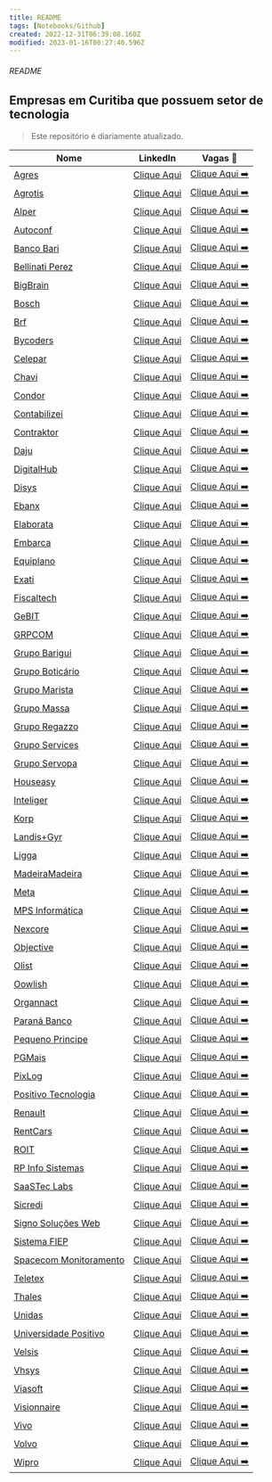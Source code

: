 ```yaml
---
title: README
tags: [Notebooks/Github]
created: 2022-12-31T06:39:08.160Z
modified: 2023-01-16T00:27:40.596Z
---
```


###### README

## Empresas em Curitiba que possuem setor de tecnologia

> Este repositório é diariamente atualizado.

| Nome                                                          | LinkedIn                                                                                    | Vagas 🔗                                                                                                                                                                                     |
| ------------------------------------------------------------- | ------------------------------------------------------------------------------------------- | -------------------------------------------------------------------------------------------------------------------------------------------------------------------------------------------- |
| [Agres](https://agres.com.br/)                                | [Clique Aqui](https://www.linkedin.com/company/agresagricultura)                            | [Clique Aqui ➡️](https://agres.com.br/oportunidades/)                                                                                                                                        |
| [Agrotis](https://www.agrotis.com/)                           | [Clique Aqui](https://www.linkedin.com/company/softwareagrotis/)                            | [Clique Aqui ➡️](https://agrotis.gupy.io/)                                                                                                                                                   |
| [Alper](https://agenciaalper.com.br)                          | [Clique Aqui](https://www.linkedin.com/company/agencia-alper/)                              | [Clique Aqui ➡️](https://agenciaalper.com.br/trabalhe-conosco/)                                                                                                                              |
| [Autoconf](https://autoconf.com.br/)                          | [Clique Aqui](https://www.linkedin.com/company/autoconf)                                    | [Clique Aqui ➡️](https://www.linkedin.com/company/autoconf/jobs/)                                                                                                                            |
| [Banco Bari](https://bancobari.com.br/)                       | [Clique Aqui](https://www.linkedin.com/company/bancobari/)                                  | [Clique Aqui ➡️](https://www.linkedin.com/company/bancobari/jobs/)                                                                                                                           |
| [Bellinati Perez](https://www.bellinatiperez.com.br/)         | [Clique Aqui](https://www.linkedin.com/company/bellinati-perez/)                            | [Clique Aqui ➡️](https://jobs.kenoby.com/bellinati)                                                                                                                                          |
| [BigBrain](bigbrain.com.br)                                   | [Clique Aqui](www.linkedin.com/company/bigbrain)                                            | [Clique Aqui ➡️](bigbrain.gupy.io)                                                                                                                                                           |
| [Bosch](https://www.bosch.com.br)                             | [Clique Aqui](https://www.linkedin.com/company/bosch/)                                      | [Clique Aqui ➡️](https://careers.smartrecruiters.com/BoschGroup/brazil)                                                                                                                      |
| [Brf](brf-global.com/)                                        | [Clique Aqui](www.linkedin.com/company/brf)                                                 | [Clique Aqui ➡️](https://talents.brf.com/search/?createNewAlert=false&q=&locationsearch=Curitiba)                                                                                            |
| [Bycoders](https://www.bycoders.com.br)                       | [Clique Aqui](https://www.linkedin.com/company/bycoders-tecnologia/)                        | [Clique Aqui ➡️](https://www.bycoders.com.br/careers)                                                                                                                                        |
| [Celepar](https://www.celepar.pr.gov.br/)                     | [Clique Aqui](https://www.linkedin.com/company/celeparcomunica/)                            | [Clique Aqui ➡️](https://www4.pr.gov.br/gee/jsp/frm_busca_vagas.jsp)                                                                                                                         |
| [Chavi](https://chavi.com.br)                                 | [Clique Aqui](https://www.linkedin.com/company/chavidigital/)                               | [Clique Aqui ➡️](https://chavi.com.br/trabalhe-conosco/)                                                                                                                                     |
| [Condor](https://www.condor.com.br/)                          | [Clique Aqui](https://www.linkedin.com/company/redecondor)                                  | [Clique Aqui ➡️](https://www.linkedin.com/company/redecondor/jobs/)                                                                                                                          |
| [Contabilizei](https://www.contabilizei.com.br/)              | [Clique Aqui](https://www.linkedin.com/company/contabilizei)                                | [Clique Aqui ➡️](https://contabilizei.gupy.io/)                                                                                                                                              |
| [Contraktor](contraktor.com.br)                               | [Clique Aqui](www.linkedin.com/company/contraktor)                                          | [Clique Aqui ➡️](contraktor.abler.com.br)                                                                                                                                                    |
| [Daju](https://www.daju.com.br/)                              | [Clique Aqui](https://www.linkedin.com/company/lojas-daju/)                                 | [Clique Aqui ➡️](https://lojasdaju.abler.com.br/)                                                                                                                                            |
| [DigitalHub](www.digitalhub.com.br/carreiras/nossas-vagas/)   | [Clique Aqui](https://www.linkedin.com/company/digital-hub-adobe-magento-solution-partner/) | [Clique Aqui ➡️](https://www.digitalhub.com.br/trabalhe-conosco/)                                                                                                                            |
| [Disys](brazil.disys.com)                                     | [Clique Aqui](www.linkedin.com/company/disys_brasil)                                        | [Clique Aqui ➡️](https://brazil.disys.com/carreiras/)                                                                                                                                        |
| [Ebanx](https://business.ebanx.com/pt-br/)                    | [Clique Aqui](https://www.linkedin.com/company/ebanx/)                                      | [Clique Aqui ➡️](https://boards.greenhouse.io/ebanx)                                                                                                                                         |
| [Elaborata](www.elaborata.com.br)                             | [Clique Aqui](www.linkedin.com/company/elaboratatreinamentos/)                              | [Clique Aqui ➡️](https://www.elaborata.com.br/vagas)                                                                                                                                         |
| [Embarca](https://www.embarca.ai/)                            | [Clique Aqui](https://www.linkedin.com/company/embarcabrasil/)                              | [Clique Aqui ➡️](https://embarca.abler.com.br/)                                                                                                                                              |
| [Equiplano](https://www.equiplano.com.br/index.php)           | [Clique Aqui](https://www.linkedin.com/company/equiplano/)                                  | [Clique Aqui ➡️](https://equiplanosistemas.solides.jobs/)                                                                                                                                    |
| [Exati](https://exati.com.br/)                                | [Clique Aqui](https://www.linkedin.com/company/exati-tecnologia/)                           | [Clique Aqui ➡️](https://exati.solides.jobs/)                                                                                                                                                |
| [Fiscaltech](fiscaltech.com.br)                               | [Clique Aqui](www.linkedin.com/company/fiscal-tecnologia-e-automacao)                       | [Clique Aqui ➡️](fiscaltech.gupy.io)                                                                                                                                                         |
| [GeBIT](gebitsoftware.com.br)                                 | [Clique Aqui](www.linkedin.com/company/gebit)                                               | [Clique Aqui ➡️](https://gebitsoftware.com.br/faca-parte/)                                                                                                                                   |
| [GRPCOM](https://www.grpcom.com.br/)                          | [Clique Aqui](https://www.linkedin.com/company/grpcom)                                      | [Clique Aqui ➡️](https://grpcom.gupy.io/)                                                                                                                                                    |
| [Grupo Barigui](https://www.grupobarigui.com.br/)             | [Clique Aqui](https://www.linkedin.com/company/grupo-barigui/)                              | [Clique Aqui ➡️](https://grupobarigui.abler.com.br/)                                                                                                                                         |
| [Grupo Boticário](https://www.grupoboticario.com.br/)         | [Clique Aqui](https://www.linkedin.com/company/grupo-boticario/)                            | [Clique Aqui ➡️](https://grupoboticario.gupy.io/)                                                                                                                                            |
| [Grupo Marista](http://www.grupomarista.org.br)               | [Clique Aqui](https://www.linkedin.com/company/grupo-marista/)                              | [Clique Aqui ➡️](https://jobs.kenoby.com/grupomarista)                                                                                                                                       |
| [Grupo Massa](https://grupomassa.com.br/)                     | [Clique Aqui](https://www.linkedin.com/company/grupo-massa)                                 | [Clique Aqui ➡️](https://jobs.kenoby.com/grupomassa)                                                                                                                                         |
| [Grupo Regazzo](www.regazzo.com.br)                           | [Clique Aqui](www.linkedin.com/company/gruporegazzo)                                        | [Clique Aqui ➡️](www.linkedin.com/company/gruporegazzo/jobs/)                                                                                                                                |
| [Grupo Services](https://gruposervices.com.br/)               | [Clique Aqui](https://www.linkedin.com/company/gruposervicesbywebhelp/)                     | [Clique Aqui ➡️](https://www.linkedin.com/company/gruposervicesbywebhelp/jobs/)                                                                                                              |
| [Grupo Servopa](http://gruposervopa.com.br/)                  | [Clique Aqui](https://www.linkedin.com/company/grupo-servopa/)                              | [Clique Aqui ➡️](https://servopa.gupy.io/)                                                                                                                                                   |
| [Houseasy](http://www.houseasy.net)                           | [Clique Aqui](www.linkedin.com/company/houseasy)                                            | [Clique Aqui ➡️](https://web.houseasy.net/trabalhe-conosco)                                                                                                                                  |
| [Inteliger](www.inteliger.com.br)                             | [Clique Aqui](https://www.linkedin.com/company/inteliger/)                                  | [Clique Aqui ➡️](https://www.inteliger.com.br/vagas-inteliger.html)                                                                                                                          |
| [Korp](http://www.korp.com.br/)                               | [Clique Aqui](https://www.linkedin.com/company/viasoft-korp/)                               | [Clique Aqui ➡️](https://korp.gupy.io/)                                                                                                                                                      |
| [Landis+Gyr](www.landisgyr.com)                               | [Clique Aqui](www.linkedin.com/company/landis)                                              | [Clique Aqui ➡️](https://careers.landisgyr.com/search/?createNewAlert=false&q=&locationsearch=Curitiba&optionsFacetsDD_country=&optionsFacetsDD_customfield1=&optionsFacetsDD_customfield2=) |
| [Ligga](https://liggavc.com.br/)                              | [Clique Aqui](https://www.linkedin.com/company/liggavc)                                     | [Clique Aqui ➡️](https://liggatelecom.gupy.io/)                                                                                                                                              |
| [MadeiraMadeira](https://www.madeiramadeira.com.br/)          | [Clique Aqui](https://www.linkedin.com/company/madeiramadeira/)                             | [Clique Aqui ➡️](https://madeiracarreira.gupy.io/)                                                                                                                                           |
| [Meta](https://www.meta.com.br/)                              | [Clique Aqui](https://www.linkedin.com/company/metaoficial)                                 | [Clique Aqui ➡️](https://www.linkedin.com/company/metaoficial/jobs/)                                                                                                                         |
| [MPS Informática](https://www.mps.com.br/)                    | [Clique Aqui](https://www.linkedin.com/company/mps-informatica-ltda)                        | [Clique Aqui ➡️](https://www.linkedin.com/company/mps-informatica-ltda/jobs/)                                                                                                                |
| [Nexcore](https://nexcore.com.br)                             | [Clique Aqui](https://www.linkedin.com/company/nexcore-tecnologia)                          | [Clique Aqui ➡️](https://nexcore.com.br/trabalhe-conosco/)                                                                                                                                   |
| [Objective](www.objective.com.br)                             | [Clique Aqui](www.linkedin.com/company/objectivebr)                                         | [Clique Aqui ➡️](www.objective.com.br/trabalhe-conosco/)                                                                                                                                     |
| [Olist](https://olist.com)                                    | [Clique Aqui](https://www.linkedin.com/company/olist/)                                      | [Clique Aqui ➡️](https://olist.gupy.io/)                                                                                                                                                     |
| [Oowlish](www.oowlish.com)                                    | [Clique Aqui](https://www.linkedin.com/company/oowlish)                                     | [Clique Aqui ➡️](https://jobs.lever.co/oowlish)                                                                                                                                              |
| [Organnact](www.organnact.com.br)                             | [Clique Aqui](www.linkedin.com/company/organnact/)                                          | [Clique Aqui ➡️](https://organnact.abler.com.br/)                                                                                                                                            |
| [Paraná Banco](https://site.paranabanco.com.br/)              | [Clique Aqui](https://www.linkedin.com/company/paran-banco-s-a/)                            | [Clique Aqui ➡️](https://jobs.quickin.io/paranabanco/jobs)                                                                                                                                   |
| [Pequeno Principe](pequenoprincipe.org.br/hospital/)          | [Clique Aqui](https://www.linkedin.com/company/hospitalpequenoprincipe/)                    | [Clique Aqui ➡️](https://trabalheconosco.vagas.com.br/hpp)                                                                                                                                   |
| [PGMais](pgmais.com.br)                                       | [Clique Aqui](www.linkedin.com/company/pgmais/)                                             | [Clique Aqui ➡️](https://pgmais.com.br/trabalhe-conosco/)                                                                                                                                    |
| [PixLog](https://pixlog.com.br/)                              | [Clique Aqui](https://www.linkedin.com/company/pixlog/)                                     | [Clique Aqui ➡️](https://www.linkedin.com/company/pixlog/jobs)                                                                                                                               |
| [Positivo Tecnologia](https://www.positivotecnologia.com.br/) | [Clique Aqui](https://www.linkedin.com/company/positivo-tecnologia)                         | [Clique Aqui ➡️](https://positivotecnologia.gupy.io/)                                                                                                                                        |
| [Renault](https://www.renault.com.br/)                        | [Clique Aqui](https://www.linkedin.com/company/renaultgroup/)                               | [Clique Aqui ➡️](https://jobs.kenoby.com/renaultbrasil/)                                                                                                                                     |
| [RentCars](rentcars.com)                                      | [Clique Aqui](www.linkedin.com/company/rentcars)                                            | [Clique Aqui ➡️](https://careers.rentcars.com/#jobs)                                                                                                                                         |
| [ROIT](https://roit.com.br/)                                  | [Clique Aqui](https://www.linkedin.com/company/roit-ai/)                                    | [Clique Aqui ➡️](https://www.glassdoor.com.br/Vagas/ROIT-Vagas-E2492726.htm)                                                                                                                 |
| [RP Info Sistemas](www.rpinfo.com.br)                         | [Clique Aqui](www.linkedin.com/company/rpinfosistemas)                                      | [Clique Aqui ➡️](www.linkedin.com/company/rpinfosistemas/jobs/)                                                                                                                              |
| [SaaSTec Labs](www.saastecerp.com.br)                         | [Clique Aqui](www.linkedin.com/company/saastec)                                             | [Clique Aqui ➡️](https://www.saastecerp.com.br/trabalhe-conosco/)                                                                                                                            |
| [Sicredi](www.sicredi.com.br)                                 | [Clique Aqui](www.linkedin.com/company/sicredi)                                             | [Clique Aqui ➡️](https://sicredi.gupy.io/)                                                                                                                                                   |
| [Signo Soluções Web](https://site.signoweb.com.br/)           | [Clique Aqui](https://www.linkedin.com/company/signoweb/)                                   | [Clique Aqui ➡️](https://signoweb.abler.com.br/)                                                                                                                                             |
| [Sistema FIEP](https://www.sistemafiep.org.br/)               | [Clique Aqui](https://www.linkedin.com/company/sistemafiep/)                                | [Clique Aqui ➡️](https://jobs.jobconvo.com/pt-br/careers/sistema-fiep/35ad6a0f-51a9-4b5f-b1fe-154124819dfd/)                                                                                 |
| [Spacecom Monitoramento](https://www.spacecom.com.br/)        | [Clique Aqui](https://www.linkedin.com/company/spacecomm/)                                  | [Clique Aqui ➡️](https://spacecom.solides.jobs/)                                                                                                                                             |
| [Teletex](teletex.com.br)                                     | [Clique Aqui](www.linkedin.com/company/teletex)                                             | [Clique Aqui ➡️](https://teletex.gupy.io/)                                                                                                                                                   |
| [Thales](www.thalesgroup.com/)                                | [Clique Aqui](www.linkedin.com/company/thales)                                              | [Clique Aqui ➡️](https://thales.wd3.myworkdayjobs.com/en-US/Careers/jobs?locationCountry=1a29bb1357b240ab99a2fa755cc87c0e)                                                                   |
| [Unidas](www.unidas.com.br)                                   | [Clique Aqui](www.linkedin.com/company/unidas/)                                             | [Clique Aqui ➡️](https://unidas.gupy.io/)                                                                                                                                                    |
| [Universidade Positivo](up.edu.br)                            | [Clique Aqui](https://www.linkedin.com/school/universidadepositivo)                         | [Clique Aqui ➡️](https://up.gupy.io/)                                                                                                                                                        |
| [Velsis](velsis.com.br)                                       | [Clique Aqui](www.linkedin.com/company/velsis)                                              | [Clique Aqui ➡️](https://velsis.com.br/form/trabalhe-conosco/)                                                                                                                               |
| [Vhsys](https://www.vhsys.com.br/)                            | [Clique Aqui](https://www.linkedin.com/company/vhsys/)                                      | [Clique Aqui ➡️](https://vhsys.gupy.io/)                                                                                                                                                     |
| [Viasoft ](https://viasoft.com.br)                            | [Clique Aqui](https://www.linkedin.com/company/viasoftoficial/)                             | [Clique Aqui ➡️](https://viasoft.gupy.io/)                                                                                                                                                   |
| [Visionnaire](www.visionnaire.com.br)                         | [Clique Aqui](https://www.linkedin.com/company/visionnaire-/)                               | [Clique Aqui ➡️](https://visionnaire.abler.com.br/)                                                                                                                                          |
| [Vivo](www.vivo.com.br)                                       | [Clique Aqui](www.linkedin.com/company/vivo-telefonicabr)                                   | [Clique Aqui ➡️](https://vivodigital.gupy.io/)                                                                                                                                               |
| [Volvo](https://www.volvocars.com/br)                         | [Clique Aqui](https://www.linkedin.com/company/volvo-group/)                                | [Clique Aqui ➡️](https://www.volvogroup.com/br/careers/job-openings.html#page=1&countries=Brazil)                                                                                            |
| [Wipro](https://www.wipro.com/)                               | [Clique Aqui](https://www.linkedin.com/company/wipro)                                       | [Clique Aqui ➡️](https://careers.wipro.com/careers-home/jobs?stretchUnits=KILOMETERS&stretch=10&location=Curitiba&lat=-25.42778&lng=-49.27306&woe=7)                                         |

